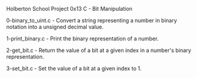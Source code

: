 Holberton School Project 0x13 C - Bit Manipulation

0-binary_to_uint.c -
		   Convert a string representing a number in binary notation into a unsigned decimal value.

1-print_binary.c -
		 Print the binary representation of a number.

2-get_bit.c -
	    Return the value of a bit at a given index in a number's binary representation.

3-set_bit.c -
	    Set the value of a bit at a given index to 1.
